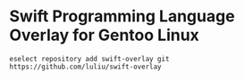# Swift Programming Language Overlay for Gentoo Linux
```
eselect repository add swift-overlay git https://github.com/luliu/swift-overlay
```

